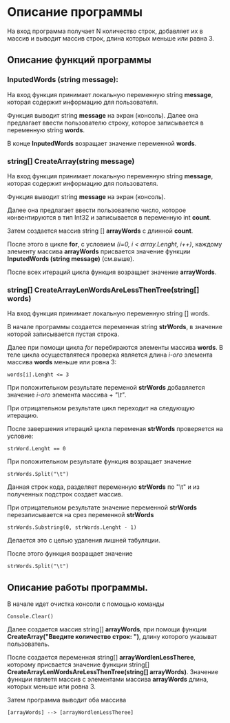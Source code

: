 # Описание программы
 На вход программа получает N количество строк, добавляет их в массив и выводит массив строк, длина которых меньше или равна 3. 

 ## Описание функций программы

 ### InputedWords (string message):

 На вход функция принимает локальную переменную string **message**, которая содержит информацию для пользователя.

 Функция выводит string **message** на экран (консоль). Далее она предлагает ввести пользователю строку, которое записывается в переменную string **words**.

 В конце  **InputedWords** возращает значение переменной **words**.

 ### string[] CreateArray(string message)
 
 На вход функция принимает локальную переменную string **message**, которая содержит информацию для пользователя.

 Функция выводит string **message** на экран (консоль).

 Далее она предлагает ввести пользователю число, которое конвентируются в тип Int32 и записывается в переменную int **count**.

 Затем создается массив string [] **arrayWords** c длинной **count**. 

 После этого в цикле **for**, c условием *(i=0, i < array.Lenght, i++)*, каждому элементу массива **arrayWords** присвается значение функции **InputedWords (string message)** (см.выше).

 После всех итераций цикла функция возращает значение **arrayWords**.

 ### string[] CreateArrayLenWordsAreLessThenTree(string[] words)

 На вход функция принимает локальную переменную string [] words. 

 В начале программы создается переменная string **strWords**, в значение которой записывается пустая строка.

 Далее при помощи цикла *for* перебираются элементы массива **words**. В теле цикла осуществлятеся проверка является длина *i-ого* элемента массива **words** меньше или ровна 3:

    words[i].Lenght <= 3

При положительном результате переменой **strWords** добавляется значение *i-ого* элемента массива + *"\t"*. 

При отрицательном результате цикл переходит на следующую итерацию. 

После завершения итераций цикла переменая **strWords** проверяется на условие:

    strWord.Lenght == 0 

При положительном результате функция возращает значение 

    strWords.Split("\t")

Данная строк кода, разделяет переменную **strWords** по "\t" и из полученных подстрок создает массив. 

При отрицательном результате значение переменной **strWords** перезаписывается на срез переменной **strWords**

    strWords.Substring(0, strWords.Lenght - 1)

Делается это с целью удаления лишней табуляции. 

После этого функция возращает значение 

    strWords.Split("\t")

## Описание работы программы.

В начале идет очистка консоли с помощью команды 

    Console.Clear()

Далее создается массив string[] **arrayWords**, при помощи функции **CreateArray("Введите количество строк: ")**, длину которого указыват пользователь.

После создается переменная string[] **arrayWordlenLessTheree**, которому присвается значение функции string[] **CreateArrayLenWordsAreLessThenTree(string[] arrayWords)**. Значение функции являетя массив с элементами массива **arrayWords** длина, которых меньше или ровна 3.

Затем программа выводит оба массива 

    [arrayWords] --> [arrayWordlenLessTheree]
